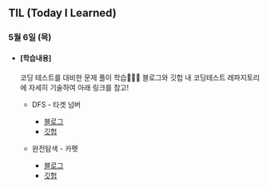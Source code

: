 ## TIL (Today I Learned)

### 5월 6일 (목)

- #### [학습내용]
  
  코딩 테스트를 대비한 문제 풀이 학습🧑🏻‍💻
  블로그와 깃헙 내 코딩테스트 레파지토리에 자세히 기술하여 아래 링크를 참고!
  
  - DFS - 타겟 넘버
    - [블로그](https://green1229.tistory.com/109)
    - [깃헙](https://github.com/GREENOVER/CodingTest/tree/main/DFS_타겟넘버)

  - 완전탐색 - 카펫
    - [블로그](https://green1229.tistory.com/110)
    - [깃헙](https://github.com/GREENOVER/CodingTest/tree/main/완전탐색_카펫)

